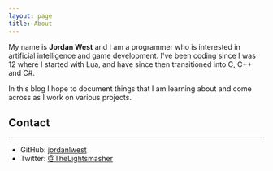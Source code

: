 ```yaml
---
layout: page
title: About
---
```


My name is **Jordan West** and I am a programmer who is interested in artificial intelligence and game development. I've been coding since I was 12 where I started with Lua, and have since then transitioned into C, C++ and C#. 

In this blog I hope to document things that I am learning about and come across as I work on various projects.

## Contact ##
---
* <i class="fa fa-github"></i> GitHub: [jordanlwest](https://github.com/jordanlwest)
* <i class="fa fa-twitter"></i> Twitter: [@TheLightsmasher](https://twitter.com/TheLightsmasher)
